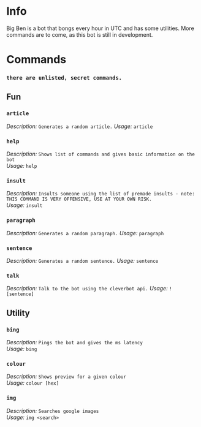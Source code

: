 # Info
Big Ben is a bot that bongs every hour in UTC and has some utilities. More commands are to come, as this bot is still in development.

# Commands
### `there are unlisted, secret commands.`
  
## Fun
### `article`
*Description:* `Generates a random article.`
*Usage:* `article`
### `help`  
*Description:* `Shows list of commands and gives basic information on the bot`  
*Usage:* `help`  
### `insult`  
*Description:* `Insults someone using the list of premade insults - note: THIS COMMAND IS VERY OFFENSIVE, USE AT YOUR OWN RISK.`  
*Usage:* `insult`  
### `paragraph`
*Description:* `Generates a random paragraph.`
*Usage:* `paragraph`
### `sentence`
*Description:* `Generates a random sentence.`
*Usage:* `sentence`
### `talk`
*Description:* `Talk to the bot using the cleverbot api.`
*Usage:* `! [sentence]`
  
## Utility
### `bing`  
*Description:* `Pings the bot and gives the ms latency`  
*Usage:* `bing`  
### `colour`  
*Description:* `Shows preview for a given colour`  
*Usage:* `colour [hex]`  
### `img`  
*Description:* `Searches google images`  
*Usage:* `img <search>`  